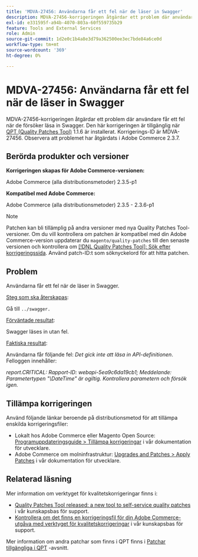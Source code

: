 ```yaml
---
title: 'MDVA-27456: Användarna får ett fel när de läser in Swagger'
description: MDVA-27456-korrigeringen åtgärdar ett problem där användare får ett fel när de försöker läsa in Swagger. Den här korrigeringen är tillgänglig när [QPT-verktyget (Quality Patches Tool)](https://devdocs.magento.com/guides/v2.4/comp-mgr/patching.html#mqp) 1.1.6 är installerat. Korrigerings-ID är MDVA-27456. Observera att problemet har åtgärdats i Adobe Commerce 2.3.7.
exl-id: e331595f-a94b-4070-803a-60f559735b29
feature: Tools and External Services
role: Admin
source-git-commit: 1d2e0c1b4a8e3d79a362500ee3ec7bde84a6ce0d
workflow-type: tm+mt
source-wordcount: '369'
ht-degree: 0%

---
```


# MDVA-27456: Användarna får ett fel när de läser in Swagger

MDVA-27456-korrigeringen åtgärdar ett problem där användare får ett fel när de försöker läsa in Swagger. Den här korrigeringen är tillgänglig när [QPT (Quality Patches Tool)](https://devdocs.magento.com/guides/v2.4/comp-mgr/patching.html#mqp) 1.1.6 är installerat. Korrigerings-ID är MDVA-27456. Observera att problemet har åtgärdats i Adobe Commerce 2.3.7.

## Berörda produkter och versioner

**Korrigeringen skapas för Adobe Commerce-versionen:**

Adobe Commerce (alla distributionsmetoder) 2.3.5-p1

**Kompatibel med Adobe Commerce:**

Adobe Commerce (alla distributionsmetoder) 2.3.5 - 2.3.6-p1

>[!NOTE]
>
>Patchen kan bli tillämplig på andra versioner med nya Quality Patches Tool-versioner. Om du vill kontrollera om patchen är kompatibel med din Adobe Commerce-version uppdaterar du `magento/quality-patches` till den senaste versionen och kontrollera om [[!DNL Quality Patches Tool]: Sök efter korrigeringssida](https://devdocs.magento.com/quality-patches/tool.html#patch-grid). Använd patch-ID:t som söknyckelord för att hitta patchen.

## Problem

Användarna får ett fel när de läser in Swagger.

<u>Steg som ska återskapas</u>:

Gå till `../swagger.`

<u>Förväntade resultat</u>:

Swagger läses in utan fel.

<u>Faktiska resultat</u>:

Användarna får följande fel: *Det gick inte att läsa in API-definitionen*. Felloggen innehåller:

*report.CRITICAL: Rapport-ID: webapi-5ea9c6da19cb1; Meddelande: Parametertypen &quot;\DateTime&quot; är ogiltig. Kontrollera parametern och försök igen.*

## Tillämpa korrigeringen

Använd följande länkar beroende på distributionsmetod för att tillämpa enskilda korrigeringsfiler:

* Lokalt hos Adobe Commerce eller Magento Open Source: [Programuppdateringsguide > Tillämpa korrigeringar](https://devdocs.magento.com/guides/v2.4/comp-mgr/patching/mqp.html) i vår dokumentation för utvecklare.
* Adobe Commerce om molninfrastruktur: [Upgrades and Patches > Apply Patches](https://devdocs.magento.com/cloud/project/project-patch.html) i vår dokumentation för utvecklare.

## Relaterad läsning

Mer information om verktyget för kvalitetskorrigeringar finns i:

* [Quality Patches Tool released: a new tool to self-service quality patches](/help/announcements/adobe-commerce-announcements/magento-quality-patches-released-new-tool-to-self-serve-quality-patches.md) i vår kunskapsbas för support.
* [Kontrollera om det finns en korrigeringsfil för din Adobe Commerce-utgåva med verktyget för kvalitetskorrigeringar](/help/support-tools/patches-available-in-qpt-tool/check-patch-for-magento-issue-with-magento-quality-patches.md) i vår kunskapsbas för support.

Mer information om andra patchar som finns i QPT finns i [Patchar tillgängliga i QPT](https://support.magento.com/hc/en-us/sections/360010506631-Patches-available-in-QPT-tool-) -avsnitt.
